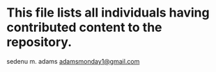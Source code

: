 # This file lists all individuals having contributed content to the repository.
sedenu m. adams <adamsmonday1@gmail.com>

